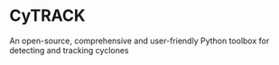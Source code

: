 # CyTRACK
An open-source, comprehensive and user-friendly Python toolbox for detecting and tracking cyclones
